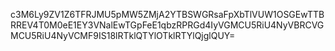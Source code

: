 c3M6Ly9ZV1Z6TFRJMU5pMW5ZMjA2YTBSWGRsaFpXbTlVUW1OSGEwTTBRREV4T0M0eE1EY3VNalEwTGpFeE1qbzRPRGd4IyVGMCU5RiU4NyVBRCVGMCU5RiU4NyVCMF9IS18lRTklQTYlOTklRTYlQjglQUY=
